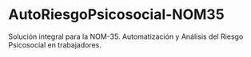 # AutoRiesgoPsicosocial-NOM35
Solución integral para la NOM-35. Automatización y Análisis del Riesgo Psicosocial en trabajadores. 
